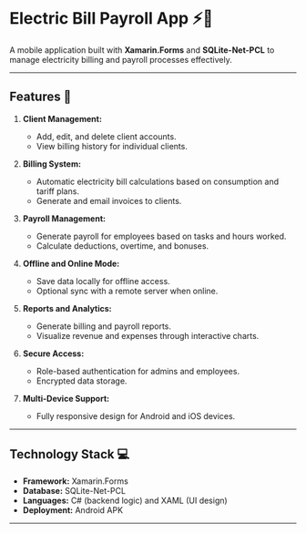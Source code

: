 # Electric Bill Payroll App ⚡📱

A mobile application built with **Xamarin.Forms** and **SQLite-Net-PCL** to manage electricity billing and payroll processes effectively.

---

## Features 🌟

1. **Client Management:**
   - Add, edit, and delete client accounts.
   - View billing history for individual clients.

2. **Billing System:**
   - Automatic electricity bill calculations based on consumption and tariff plans.
   - Generate and email invoices to clients.

3. **Payroll Management:**
   - Generate payroll for employees based on tasks and hours worked.
   - Calculate deductions, overtime, and bonuses.

4. **Offline and Online Mode:**
   - Save data locally for offline access.
   - Optional sync with a remote server when online.

5. **Reports and Analytics:**
   - Generate billing and payroll reports.
   - Visualize revenue and expenses through interactive charts.

6. **Secure Access:**
   - Role-based authentication for admins and employees.
   - Encrypted data storage.

7. **Multi-Device Support:**
   - Fully responsive design for Android and iOS devices.

---

## Technology Stack 💻

- **Framework:** Xamarin.Forms
- **Database:** SQLite-Net-PCL
- **Languages:** C# (backend logic) and XAML (UI design)
- **Deployment:** Android APK
---
